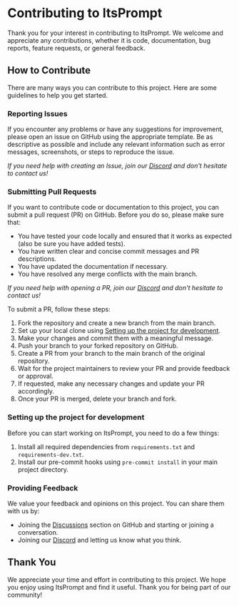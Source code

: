 # Contributing to ItsPrompt

Thank you for your interest in contributing to ItsPrompt. We welcome and appreciate any contributions, whether it is
code, documentation, bug reports, feature requests, or general feedback.

<!-- ## Code of Conduct

By participating in this project, you agree to abide by the [Code of Conduct](https://github.com/TheItsProjects/ItsPrompt/blob/main/CODE_OF_CONDUCT.md). Please read it carefully and report any violations to the project maintainers.
 -->

## How to Contribute

There are many ways you can contribute to this project. Here are some guidelines to help you get started.

### Reporting Issues

If you encounter any problems or have any suggestions for improvement, please open an issue on GitHub using the
appropriate template. Be as descriptive as possible and include any relevant information such as error messages,
screenshots, or steps to reproduce the issue.

*If you need help with creating an Issue, join our [Discord](https://discord.gg/rP9Qke2jDs) and don't hesitate to
contact us!*

### Submitting Pull Requests

If you want to contribute code or documentation to this project, you can submit a pull request (PR) on GitHub. Before
you do so, please make sure that:

- You have tested your code locally and ensured that it works as expected (also be sure you have added tests).
- You have written clear and concise commit messages and PR descriptions.
- You have updated the documentation if necessary.
- You have resolved any merge conflicts with the main branch.

*If you need help with opening a PR, join our [Discord](https://discord.gg/rP9Qke2jDs) and don't hesitate to contact
us!*

To submit a PR, follow these steps:

1. Fork the repository and create a new branch from the main branch.
2. Set up your local clone using [Setting up the project for development](#setting-up-the-project-for-development).
3. Make your changes and commit them with a meaningful message.
4. Push your branch to your forked repository on GitHub.
5. Create a PR from your branch to the main branch of the original repository.
6. Wait for the project maintainers to review your PR and provide feedback or approval.
7. If requested, make any necessary changes and update your PR accordingly.
8. Once your PR is merged, delete your branch and fork.

### Setting up the project for development

Before you can start working on ItsPrompt, you need to do a few things:

1. Install all required dependencies from `requirements.txt` and `requirements-dev.txt`.
2. Install our pre-commit hooks using `pre-commit install` in your main project directory.

### Providing Feedback

We value your feedback and opinions on this project. You can share them with us by:

- Joining the [Discussions](https://github.com/TheItsProjects/ItsPrompt/discussions) section on GitHub and starting or
  joining a conversation.
- Joining our [Discord](https://discord.gg/rP9Qke2jDs) and letting us know what you think.

## Thank You

We appreciate your time and effort in contributing to this project. We hope you enjoy using ItsPrompt and find it
useful. Thank you for being part of our community!
